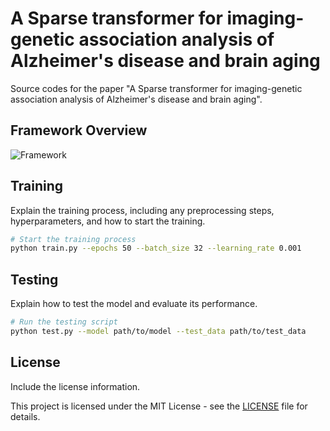 # A Sparse transformer for imaging-genetic association analysis of Alzheimer's disease and brain aging

Source codes for the paper "A Sparse transformer for imaging-genetic association analysis of Alzheimer's disease and brain aging".

## Framework Overview

![Framework](path/to/framework.png)

## Training

Explain the training process, including any preprocessing steps, hyperparameters, and how to start the training.

```bash
# Start the training process
python train.py --epochs 50 --batch_size 32 --learning_rate 0.001
```

## Testing

Explain how to test the model and evaluate its performance.

```bash
# Run the testing script
python test.py --model path/to/model --test_data path/to/test_data
```

## License

Include the license information.

This project is licensed under the MIT License - see the [LICENSE](LICENSE) file for details.
